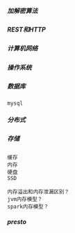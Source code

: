 
##### 加解密算法

##### REST和HTTP

##### 计算机网络

##### 操作系统

##### 数据库
    mysql
    

##### 分布式


##### 存储
    缓存
    内存
    硬盘
    SSD

    内存溢出和内存泄漏区别？
    jvm内存模型？
    spark内存模型？

##### presto


